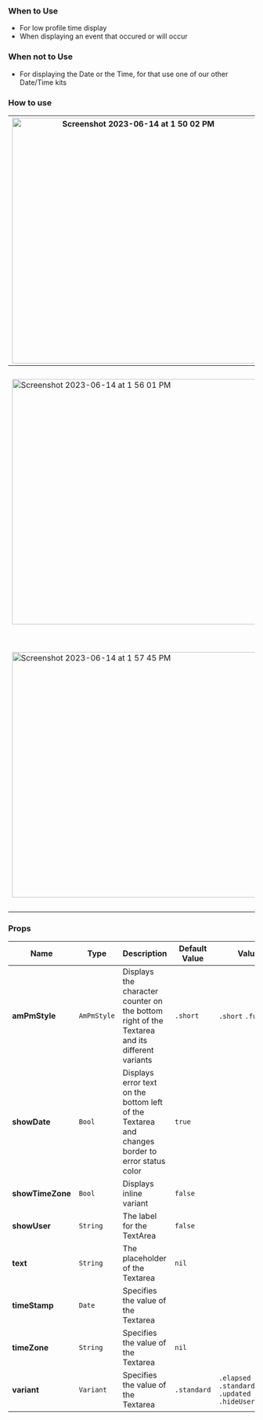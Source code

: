 ### When to Use
- For low profile time display
- When displaying an event that occured or will occur

### When not to Use
- For displaying the Date or the Time, for that use one of our other Date/Time kits

### How to use
| <img width="500" alt="Screenshot 2023-06-14 at 1 50 02 PM" src="https://github.com/powerhome/playbook/assets/73671109/82e86b1f-474e-450a-92a0-56f3d09c3618"> | <img width="300" alt="Screenshot 2023-06-14 at 1 54 05 PM" src="https://github.com/powerhome/playbook/assets/73671109/4bfaf465-1b8a-4abd-a465-97dea5a9771a"> |
| ----------------- | ---------------------- |
| <img width="500" alt="Screenshot 2023-06-14 at 1 56 01 PM" src="https://github.com/powerhome/playbook/assets/73671109/4b391c95-d22d-4894-ba73-91a8211e301e"> | <img width="550" alt="Screenshot 2023-06-14 at 1 54 05 PM" src="https://github.com/powerhome/playbook/assets/73671109/7233dfeb-2b83-4513-b689-5cac0f607f89"> |
| <img width="500" alt="Screenshot 2023-06-14 at 1 57 45 PM" src="https://github.com/powerhome/playbook/assets/73671109/7a9bbe64-c22b-4909-918b-9bb9005440e0"> | <img width="550" alt="Screenshot 2023-06-14 at 1 54 15 PM" src="https://github.com/powerhome/playbook/assets/73671109/fa710373-8be1-4d60-a81e-dda2b7817c78"> |

### Props
| Name | Type | Description | Default Value | Values |
| --- | ----------- | --------- | --------- | --------- |
| **amPmStyle** | `AmPmStyle` | Displays the character counter on the bottom right of the Textarea and its different variants | `.short` | `.short` `.full`|
| **showDate** | `Bool` | Displays error text on the bottom left of the Textarea and changes border to error status color | `true` | |
| **showTimeZone** | `Bool` | Displays inline variant | `false` | |
| **showUser** | `String` | The label for the TextArea | `false` | |
| **text** | `String` | The placeholder of the Textarea | `nil` | |
| **timeStamp** | `Date` | Specifies the value of the Textarea | | |
| **timeZone** | `String` | Specifies the value of the Textarea | `nil` | |
| **variant** | `Variant` | Specifies the value of the Textarea | `.standard` | `.elapsed` `.standard` `.updated` `.hideUserElapsed` |